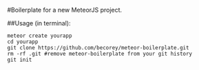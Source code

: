 #Boilerplate for a new MeteorJS project.

##Usage (in terminal):

```
meteor create yourapp
cd yourapp
git clone https://github.com/becorey/meteor-boilerplate.git
rm -rf .git #remove meteor-boilerplate from your git history
git init
```